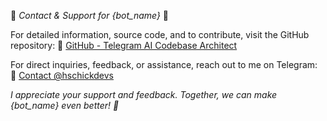 🤝 *Contact & Support for {bot_name}* 🤖

For detailed information, source code, and to contribute, visit the GitHub repository:
🔗 [GitHub - Telegram AI Codebase Architect](https://github.com/hschickdevs/Telegram-AI-Codebase-Architect)

For direct inquiries, feedback, or assistance, reach out to me on Telegram:
📩 [Contact @hschickdevs](https://t.me/hschickdevs)

_I appreciate your support and feedback. Together, we can make {bot_name} even better! 💬_